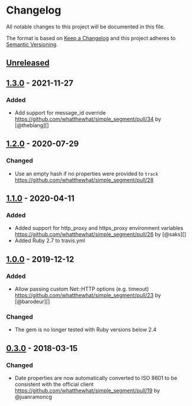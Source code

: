 # Changelog
All notable changes to this project will be documented in this file.

The format is based on [Keep a Changelog](http://keepachangelog.com/en/1.0.0/)
and this project adheres to [Semantic Versioning](http://semver.org/spec/v2.0.0.html).

## [Unreleased]

## [1.3.0] - 2021-11-27

### Added
- Add support for message_id override https://github.com/whatthewhat/simple_segment/pull/34 by [@theblang][]

## [1.2.0] - 2020-07-29

### Changed
- Use an empty hash if no properties were provided to `track` https://github.com/whatthewhat/simple_segment/pull/28

## [1.1.0] - 2020-04-11

### Added
- Added support for http_proxy and https_proxy environment variables https://github.com/whatthewhat/simple_segment/pull/26 by [@saks][]
- Added Ruby 2.7 to travis.yml

## [1.0.0] - 2019-12-12

### Added
- Allow passing custom Net::HTTP options (e.g. timeout) https://github.com/whatthewhat/simple_segment/pull/23 by [@barodeur][]

### Changed
- The gem is no longer tested with Ruby versions below 2.4

## [0.3.0] - 2018-03-15

### Changed
- Date properties are now automatically converted to ISO 8601 to be consistent with the official client https://github.com/whatthewhat/simple_segment/pull/19 by @juanramoncg

[Unreleased]: https://github.com/whatthewhat/simple_segment/compare/v1.3.0...HEAD
[1.3.0]: https://github.com/whatthewhat/simple_segment/compare/v1.2.0...v1.3.0
[1.2.0]: https://github.com/whatthewhat/simple_segment/compare/v1.1.0...v1.2.0
[1.1.0]: https://github.com/whatthewhat/simple_segment/compare/v1.0.0...v1.1.0
[1.0.0]: https://github.com/whatthewhat/simple_segment/compare/v0.3.0...v1.0.0
[0.3.0]: https://github.com/whatthewhat/simple_segment/compare/v0.2.1...v0.3.0
[0.2.1]: https://github.com/whatthewhat/simple_segment/compare/v0.2.0...v0.2.1
[0.2.0]: https://github.com/whatthewhat/simple_segment/compare/v0.1.1...v0.2.0
[0.1.1]: https://github.com/whatthewhat/simple_segment/compare/v0.1.0...v0.1.1
[0.1.0]: https://github.com/whatthewhat/simple_segment/compare/2d62f07a1df8388000b0b5a20331409132d05ad3...v0.1.0
